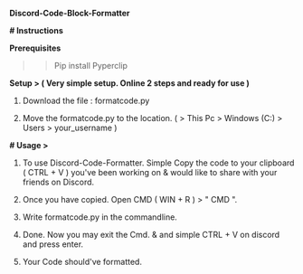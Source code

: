 **Discord-Code-Block-Formatter**

**# Instructions**

**Prerequisites**
>> Pip install Pyperclip

**Setup > ( Very simple setup. Online 2 steps and ready for use )**

1. Download the file : formatcode.py

2. Move the formatcode.py to the location. ( > This Pc > Windows (C:) > Users > your_username )


**# Usage >**

1. To use Discord-Code-Formatter. Simple Copy the code to your clipboard ( CTRL + V ) you've been working on 
& would like to share with your friends on Discord.

2. Once you have copied. Open CMD ( WIN + R ) > " CMD ".

3. Write formatcode.py in the commandline.

4. Done. Now you may exit the Cmd. & and simple CTRL + V on discord and press enter.

5. Your Code should've formatted.











